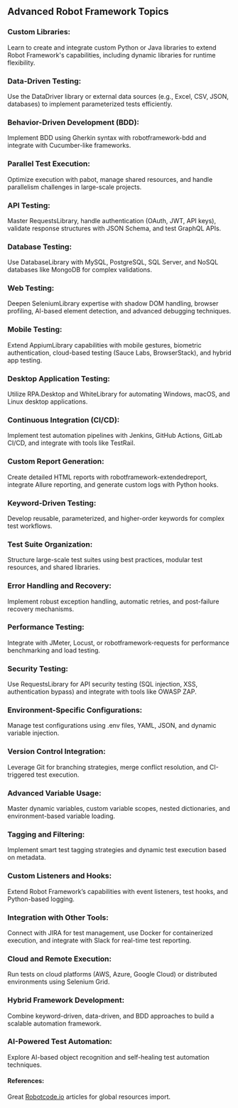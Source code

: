 ## Advanced Robot Framework Topics

### Custom Libraries: 
Learn to create and integrate custom Python or Java libraries to extend Robot Framework's capabilities, including dynamic libraries for runtime flexibility.

### Data-Driven Testing: 
Use the DataDriver library or external data sources (e.g., Excel, CSV, JSON, databases) to implement parameterized tests efficiently.

### Behavior-Driven Development (BDD): 
Implement BDD using Gherkin syntax with robotframework-bdd and integrate with Cucumber-like frameworks.

### Parallel Test Execution: 
Optimize execution with pabot, manage shared resources, and handle parallelism challenges in large-scale projects.

### API Testing: 
Master RequestsLibrary, handle authentication (OAuth, JWT, API keys), validate response structures with JSON Schema, and test GraphQL APIs.

### Database Testing: 
Use DatabaseLibrary with MySQL, PostgreSQL, SQL Server, and NoSQL databases like MongoDB for complex validations.

### Web Testing: 
Deepen SeleniumLibrary expertise with shadow DOM handling, browser profiling, AI-based element detection, and advanced debugging techniques.

### Mobile Testing: 
Extend AppiumLibrary capabilities with mobile gestures, biometric authentication, cloud-based testing (Sauce Labs, BrowserStack), and hybrid app testing.

### Desktop Application Testing:
Utilize RPA.Desktop and WhiteLibrary for automating Windows, macOS, and Linux desktop applications.

### Continuous Integration (CI/CD):
Implement test automation pipelines with Jenkins, GitHub Actions, GitLab CI/CD, and integrate with tools like TestRail.

### Custom Report Generation: 
Create detailed HTML reports with robotframework-extendedreport, integrate Allure reporting, and generate custom logs with Python hooks.

###  Keyword-Driven Testing: 
Develop reusable, parameterized, and higher-order keywords for complex test workflows.

### Test Suite Organization: 
Structure large-scale test suites using best practices, modular test resources, and shared libraries.

### Error Handling and Recovery: 
Implement robust exception handling, automatic retries, and post-failure recovery mechanisms.

### Performance Testing:
 Integrate with JMeter, Locust, or robotframework-requests for performance benchmarking and load testing.

### Security Testing:
Use RequestsLibrary for API security testing (SQL injection, XSS, authentication bypass) and integrate with tools like OWASP ZAP.

### Environment-Specific Configurations:
Manage test configurations using .env files, YAML, JSON, and dynamic variable injection.

### Version Control Integration: 
Leverage Git for branching strategies, merge conflict resolution, and CI-triggered test execution.

### Advanced Variable Usage: 
Master dynamic variables, custom variable scopes, nested dictionaries, and environment-based variable loading.

### Tagging and Filtering:
Implement smart test tagging strategies and dynamic test execution based on metadata.

### Custom Listeners and Hooks:
Extend Robot Framework’s capabilities with event listeners, test hooks, and Python-based logging.

### Integration with Other Tools:
Connect with JIRA for test management, use Docker for containerized execution, and integrate with Slack for real-time test reporting.

### Cloud and Remote Execution:
Run tests on cloud platforms (AWS, Azure, Google Cloud) or distributed environments using Selenium Grid.

### Hybrid Framework Development:
Combine keyword-driven, data-driven, and BDD approaches to build a scalable automation framework.

### AI-Powered Test Automation:
Explore AI-based object recognition and self-healing test automation techniques.



#### References:
Great [Robotcode.io](https://robotcode.io/04_tip_and_tricks/avoiding_a_global_resource_file) articles for global resources import.
